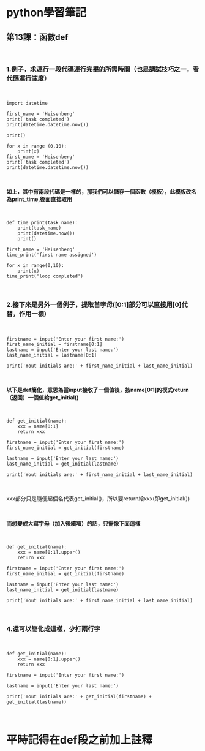 # python學習筆記

## 第13課：函數def

&nbsp;

### 1.例子，求運行一段代碼運行完畢的所需時間（也是調試技巧之一，看代碼運行速度）

&nbsp;

```
import datetime

first_name = 'Heisenberg'
print('task completed')
print(datetime.datetime.now())

print()

for x in range (0,10):
    print(x)
first_name = 'Heisenberg'
print('task completed')
print(datetime.datetime.now())
```

&nbsp;

**如上，其中有兩段代碼是一樣的，那我們可以儲存一個函數（模板），此模板改名為print_time,後面直接取用**

&nbsp;

```
def time_print(task_name):
    print(task_name)
    print(datetime.now())
    print()

first_name = 'Heisenberg'
time_print('first name assigned')

for x in range(0,10):
    print(x)
time_print('loop completed')
```

&nbsp;

### 2.接下來是另外一個例子，提取首字母([0:1]部分可以直接用[0]代替，作用一樣)

&nbsp;

```
firstname = input('Enter your first name:')
first_name_initial = firstname[0:1]
lastname = input('Enter your last name:')
last_name_initial = lastname[0:1]

print('Yout initials are:' + first_name_initial + last_name_initial)
```

&nbsp;

**以下是def簡化，意思為當input接收了一個值後，按name[0:1]的模式return（返回）一個值給get_initial()**

&nbsp;

```
def get_initial(name):
    xxx = name[0:1]
    return xxx

firstname = input('Enter your first name:')
first_name_initial = get_initial(firstname)

lastname = input('Enter your last name:')
last_name_initial = get_initial(lastname)

print('Yout initials are:' + first_name_initial + last_name_initial)
```

&nbsp;

xxx部分只是隨便起個名代表get_initial()，所以要return給xxx(即get_initial())

&nbsp;

**而想變成大寫字母（加入後續項）的話，只需像下面這樣**

&nbsp;

```
def get_initial(name):
    xxx = name[0:1].upper()
    return xxx

firstname = input('Enter your first name:')
first_name_initial = get_initial(firstname)

lastname = input('Enter your last name:')
last_name_initial = get_initial(lastname)

print('Yout initials are:' + first_name_initial + last_name_initial)
```

&nbsp;

### 4.還可以簡化成這樣，少打兩行字

&nbsp;

```
def get_initial(name):
    xxx = name[0:1].upper()
    return xxx

firstname = input('Enter your first name:')

lastname = input('Enter your last name:')

print('Yout initials are:' + get_initial(firstname) + get_initial(lastname))
```

&nbsp;

# 平時記得在def段之前加上註釋
